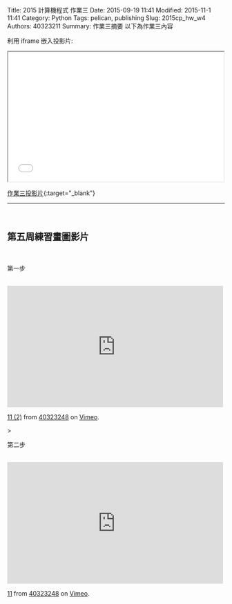 Title: 2015 計算機程式 作業三
Date: 2015-09-19 11:41
Modified: 2015-11-1 11:41
Category: Python
Tags: pelican, publishing
Slug: 2015cp_hw_w4
Authors: 40323211
Summary: 作業三摘要
以下為作業三內容

利用 iframe 嵌入投影片:

<iframe src="simplest5.html" width="500" height="300"></iframe>

[作業三投影片](simplest5.html){:target="_blank"}


<hr/>
<br>
<h2>第五周練習畫圖影片</h2>
<br>
<p>第一步</p>
<br>
<iframe src="https://player.vimeo.com/video/145027732" width="500" height="281" frameborder="0" webkitallowfullscreen mozallowfullscreen allowfullscreen></iframe> <p><a href="https://vimeo.com/145027732">11 (2)</a> from <a href="https://vimeo.com/user44975888">40323248</a> on <a href="https://vimeo.com">Vimeo</a>.</p>>
<p>第二步</p>
<br>
<iframe src="https://player.vimeo.com/video/145027731" width="500" height="281" frameborder="0" webkitallowfullscreen mozallowfullscreen allowfullscreen></iframe> <p><a href="https://vimeo.com/145027731">11</a> from <a href="https://vimeo.com/user44975888">40323248</a> on <a href="https://vimeo.com">Vimeo</a>.</p>
<br>